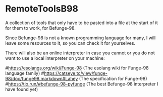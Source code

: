# RemoteToolsB98
A collection of tools that only have to be pasted into a file at the start of it for them to work, for Befunge-98.

Since Befunge-98 is not a known programming language for many, I will leave some resources to it, so you can check it for yourselves.

There will also be an online interpreter in case you cannot or you do not want to use a local interpreter on your machine:

#https://esolangs.org/wiki/Funge-98 (The esolang wiki for Funge-98 language family)
#https://catseye.tc/view/funge-98/doc/funge98.markdown#Lahey (The specification for Funge-98)
#https://tio.run/#befunge-98-pyfunge (The best Befunge-98 interpreter I have found yet)
